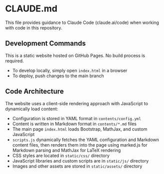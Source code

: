 # CLAUDE.md

This file provides guidance to Claude Code (claude.ai/code) when working with code in this repository.

## Development Commands

This is a static website hosted on GitHub Pages. No build process is required.

- To develop locally, simply open `index.html` in a browser
- To deploy, push changes to the main branch

## Code Architecture

The website uses a client-side rendering approach with JavaScript to dynamically load content:

- Configuration is stored in YAML format in `contents/config.yml`
- Content is written in Markdown format in `contents/*.md` files
- The main page `index.html` loads Bootstrap, MathJax, and custom JavaScript
- `scripts.js` dynamically fetches the YAML configuration and Markdown content files, then renders them into the page using marked.js for Markdown parsing and MathJax for LaTeX rendering
- CSS styles are located in `static/css/` directory
- JavaScript libraries and custom scripts are in `static/js/` directory
- Images and other assets are stored in `static/assets/` directory